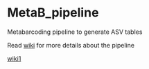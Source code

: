# MetaB_pipeline

Metabarcoding pipeline to generate ASV tables

Read [wiki](https://github.com/benalric/MetaB_pipeline_v2/wiki) for more details about the pipeline

[wiki1](https://benalric.github.io/MetaB_pipeline_v2/)
